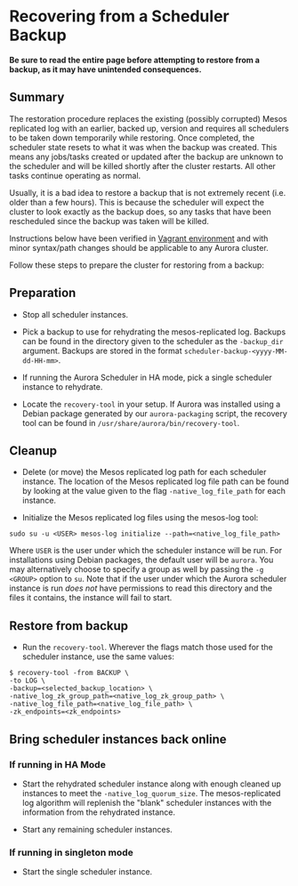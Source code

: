 # Recovering from a Scheduler Backup

**Be sure to read the entire page before attempting to restore from a backup, as it may have
unintended consequences.**

## Summary

The restoration procedure replaces the existing (possibly corrupted) Mesos replicated log with an
earlier, backed up, version and requires all schedulers to be taken down temporarily while
restoring. Once completed, the scheduler state resets to what it was when the backup was created.
This means any jobs/tasks created or updated after the backup are unknown to the scheduler and will
be killed shortly after the cluster restarts. All other tasks continue operating as normal.

Usually, it is a bad idea to restore a backup that is not extremely recent (i.e. older than a few
hours). This is because the scheduler will expect the cluster to look exactly as the backup does,
so any tasks that have been rescheduled since the backup was taken will be killed.

Instructions below have been verified in [Vagrant environment](../getting-started/vagrant.md) and with minor
syntax/path changes should be applicable to any Aurora cluster.

Follow these steps to prepare the cluster for restoring from a backup:

##  Preparation

* Stop all scheduler instances.

* Pick a backup to use for rehydrating the mesos-replicated log. Backups can be found in the 
directory given to the scheduler as the `-backup_dir` argument. Backups are stored in the format
`scheduler-backup-<yyyy-MM-dd-HH-mm>`.

* If running the Aurora Scheduler in HA mode, pick a single scheduler instance to rehydrate.

* Locate the `recovery-tool` in your setup. If Aurora was installed using a Debian package 
generated by our `aurora-packaging` script, the recovery tool can be found 
in `/usr/share/aurora/bin/recovery-tool`.

## Cleanup

* Delete (or move) the Mesos replicated log path for each scheduler instance. The location of the 
Mesos replicated log file path can be found by looking at the value given to the flag 
`-native_log_file_path` for each instance.

* Initialize the Mesos replicated log files using the mesos-log tool:
```
sudo su -u <USER> mesos-log initialize --path=<native_log_file_path>
```
Where `USER` is the user under which the scheduler instance will be run. For installations using
Debian packages, the default user will be `aurora`. You may alternatively choose to specify
a group as well by passing the `-g <GROUP>` option to `su`.
Note that if the user under which the Aurora scheduler instance is run _does not_ have permissions 
to read this directory and the files it contains, the instance will fail to start.

## Restore from backup

* Run the `recovery-tool`. Wherever the flags match those used for the scheduler instance, 
use the same values:
```
$ recovery-tool -from BACKUP \
-to LOG \
-backup=<selected_backup_location> \
-native_log_zk_group_path=<native_log_zk_group_path> \
-native_log_file_path=<native_log_file_path> \
-zk_endpoints=<zk_endpoints>
```

## Bring scheduler instances back online

### If running in HA Mode

* Start the rehydrated scheduler instance along with enough cleaned up instances to 
meet the `-native_log_quorum_size`. The mesos-replicated log algorithm will replenish 
the "blank" scheduler instances with the information from the rehydrated instance. 

* Start any remaining scheduler instances.
 
### If running in singleton mode

* Start the single scheduler instance. 



